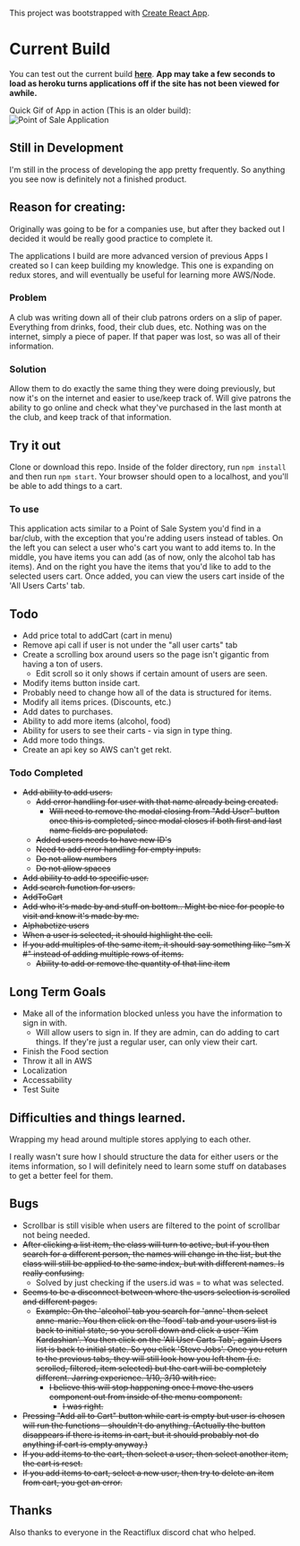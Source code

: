 This project was bootstrapped with [Create React App](https://github.com/facebookincubator/create-react-app).

# Current Build

You can test out the current build **[here](https://blayne-pos-app.herokuapp.com/)**. **App may take a few seconds to load as heroku turns applications off if the site has not been viewed for awhile.**

Quick Gif of App in action (This is an older build):
![Point of Sale Application](http://i.imgur.com/MaWD1pW.gif)

## Still in Development

I'm still in the process of developing the app pretty frequently. So anything you see now is definitely not a finished product.

## Reason for creating:

Originally was going to be for a companies use, but after they backed out I decided it would be really good practice to complete it. 

The applications I build are more advanced version of previous Apps I created so I can keep building my knowledge. This one is expanding on redux stores, and will eventually be useful for learning more AWS/Node.

### Problem

A club was writing down all of their club patrons orders on a slip of paper. Everything from drinks, food, their club dues, etc. Nothing was on the internet, simply a piece of paper. If that paper was lost, so was all of their information.

### Solution

Allow them to do exactly the same thing they were doing previously, but now it's on the internet and easier to use/keep track of. Will give patrons the ability to go online and check what they've purchased in the last month at the club, and keep track of that information.


## Try it out

Clone or download this repo. Inside of the folder directory, run `npm install` and then run `npm start`. Your browser should open to a localhost, and you'll be able to add things to a cart.

### To use

This application acts similar to a Point of Sale System you'd find in a bar/club, with the exception that you're adding users instead of tables. On the left you can select a user who's cart you want to add items to. In the middle, you have items you can add (as of now, only the alcohol tab has items). And on the right you have the items that you'd like to add to the selected users cart. Once added, you can view the users cart inside of the 'All Users Carts' tab.


## Todo

- Add price total to addCart (cart in menu)
- Remove api call if user is not under the "all user carts" tab
- Create a scrolling box around users so the page isn't gigantic from having a ton of users.
	- Edit scroll so it only shows if certain amount of users are seen.
- Modify items button inside cart.
- Probably need to change how all of the data is structured for items.
- Modify all items prices. (Discounts, etc.)
- Add dates to purchases.
- Ability to add more items (alcohol, food)
- Ability for users to see their carts - via sign in type thing.
- Add more todo things.
- Create an api key so AWS can't get rekt.

### Todo Completed

- ~~Add ability to add users.~~
	- ~~Add error handling for user with that name already being created.~~
		- ~~Will need to remove the modal closing from "Add User" button once this is completed, since modal closes if both first and last name fields are populated.~~
	- ~~Added users needs to have new ID's~~
	- ~~Need to add error handling for empty inputs.~~
	- ~~Do not allow numbers~~
	- ~~Do not allow spaces~~
- ~~Add ability to add to specific user.~~
- ~~Add search function for users.~~
- ~~AddToCart~~
- ~~Add who it's made by and stuff on bottom.. Might be nice for people to visit and know it's made by me.~~
- ~~Alphabetize users~~
- ~~When a user is selected, it should highlight the cell.~~
- ~~If you add multiples of the same item, it should say something like "sm X #" instead of adding multiple rows of items.~~
	- ~~Ability to add or remove the quantity of that line item~~

## Long Term Goals
- Make all of the information blocked unless you have the information to sign in with.
  - Will allow users to sign in. If they are admin, can do adding to cart things. If they're just a regular user, can only view their cart.
- Finish the Food section
- Throw it all in AWS
- Localization
- Accessability
- Test Suite

## Difficulties and things learned.

Wrapping my head around multiple stores applying to each other.

I really wasn't sure how I should structure the data for either users or the items information, so I will definitely need to learn some stuff on databases to get a better feel for them.

## Bugs

- Scrollbar is still visible when users are filtered to the point of scrollbar not being needed.
- ~~After clicking a list item, the class will turn to active, but if you then search for a different person, the names will change in the list, but the class will still be applied to the same index, but with different names. Is really confusing.~~
	- Solved by just checking if the users.id was = to what was selected.
- ~~Seems to be a disconnect between where the users selection is scrolled and different pages.~~
	- ~~Example: On the 'alcohol' tab you search for 'anne' then select anne-marie. You then click on the 'food' tab and your users list is back to initial state, so you scroll down and click a user 'Kim Kardashian'. You then click on the 'All User Carts Tab', again Users list is back to initial state. So you click 'Steve Jobs'. Once you return to the previous tabs, they will still look how you left them (i.e. scrolled, filtered, item selected) but the cart will be completely different. Jarring experience. 1/10, 3/10 with rice.~~
		- ~~I believe this will stop happening once I move the users component out from inside of the menu component.~~
			- ~~I was right.~~
- ~~Pressing "Add all to Cart" button while cart is empty but user is chosen will run the functions - shouldn't do anything. (Actually the button disappears if there is items in cart, but it should probably not do anything if cart is empty anyway.)~~
- ~~If you add items to the cart, then select a user, then select another item, the cart is reset.~~
- ~~If you add items to cart, select a new user, then try to delete an item from cart, you get an error.~~

## Thanks
Also thanks to everyone in the Reactiflux discord chat who helped.
